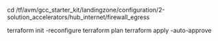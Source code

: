 cd /tf/avm/gcc_starter_kit/landingzone/configuration/2-solution_accelerators/hub_internet/firewall_egress

terraform init -reconfigure
terraform plan
terraform apply -auto-approve
